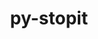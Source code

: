 ---
title: "py-stopit"
layout: cache
categories: [package, develop-2024-04-21]
meta: {"versions": ["1.1.2"], "compilers": ["gcc@=7.3.1"], "oss": ["amzn2"], "platforms": ["linux"], "targets": ["aarch64", "neoverse_n1"], "stacks": ["aws-isc-aarch64", "root"], "num_specs": 2, "num_specs_by_stack": {"root": 2, "aws-isc-aarch64": 2}}
spec_details: [{"hash": "jtnkxwroomlmn5e2sg3bszcv7tkdzm6b", "compiler": "gcc@=7.3.1", "versions": ["1.1.2"], "os": "amzn2", "platform": "linux", "target": "neoverse_n1", "variants": ["build_system=python_pip"], "stacks": ["root", "aws-isc-aarch64"], "size": "-", "tarball": "https://binaries.spack.io/releases/develop-2024-04-21/build_cache/linux-amzn2-neoverse_n1/gcc-7.3.1/py-stopit-1.1.2/linux-amzn2-neoverse_n1-gcc-7.3.1-py-stopit-1.1.2-jtnkxwroomlmn5e2sg3bszcv7tkdzm6b.spack"}, {"hash": "fkvnldbpobymdwet4fybydohnons5m2v", "compiler": "gcc@=7.3.1", "versions": ["1.1.2"], "os": "amzn2", "platform": "linux", "target": "aarch64", "variants": ["build_system=python_pip"], "stacks": ["root", "aws-isc-aarch64"], "size": "-", "tarball": "https://binaries.spack.io/releases/develop-2024-04-21/build_cache/linux-amzn2-aarch64/gcc-7.3.1/py-stopit-1.1.2/linux-amzn2-aarch64-gcc-7.3.1-py-stopit-1.1.2-fkvnldbpobymdwet4fybydohnons5m2v.spack"}]
---
